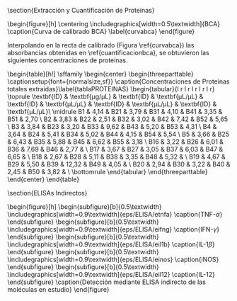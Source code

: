 \section{Extracción y Cuantificación de Proteínas}

\begin{figure}[h]
\centering
	\includegraphics[width=0.5\textwidth]{BCA}
	\caption{Curva de calibrado BCA}
	\label{curvabca}
\end{figure}

Interpolando en la recta de calibrado (Figura \ref{curvabca}) las absorbancias obtenidas en \ref{cuantificacionbca}, se obtuvieron las siguientes concentraciones de proteínas.

\begin{table}[h!]
\sffamily
\begin{center}
    \begin{threeparttable}
    \captionsetup{font={normalsize,sf}}
      \caption{Concentraciones de Proteínas totales extraidas}\label{tablaPROTEINAS}
      \begin{tabular}{l r l r l r l r l r}
	\toprule
	\textbf{ID} & \textbf{µg/µL} & \textbf{ID} & \textbf{µL/µL} & \textbf{ID} & \textbf{µL/µL} & \textbf{ID} & \textbf{µL/µL} & \textbf{ID} & \textbf{µL/µL}\\
	\midrule
	B1 & 4,14 & B21 & 3,79 & B31 & 4,10 & B41 & 3,35 & B51 & 2,70 \\
	B2 & 3,83 & B22 & 2,51 & B32 & 3,02 & B42 & 7,42 & B52 & 5,65 \\
	B3 & 3,84 & B23 & 3,20 & B33 & 9,62 & B43 & 5,20 & B53 & 4,31 \\
	B4 & 3,64 & B24 & 5,41 & B34 & 5,02 & B44 & 4,15 & B54 & 5,54 \\
	B5 & 3,66 & B25 & 6,43 & B35 & 5,88 & B45 & 6,62 & B55 & 3,18 \\
	B16 & 3,22 & B26 & 6,01 & B36 & 7,69 & B46 & 2,77 & \\
	B17 & 3,67 & B27 & 3,05 & B37 & 6,03 & B47 & 6,65 & \\
	B18 & 2,67 & B28 & 5,11 & B38 & 3,35 & B48 & 5,32 & \\
	B19 & 4,67 & B29 & 5,50 & B39 & 12,32 & B49 & 4,05 & \\
	B20 & 2,94 & B30 & 3,22 & B40 & 2,45 & B50 & 3,82 & \\
\bottomrule
\end{tabular}
\end{threeparttable}
\end{center}
\end{table}

\section{ELISAs Indirectos}

\begin{figure}[h]
    \begin{subfigure}[b]{0.5\textwidth}
		\includegraphics[width=0.9\textwidth]{eps/ELISA/etnfa}
        \caption{TNF-$\alpha$}
		\end{subfigure}
    \begin{subfigure}[b]{0.5\textwidth}
        \includegraphics[width=0.9\textwidth]{eps/ELISA/eifng}
        \caption{IFN-$\gamma$}
    \end{subfigure}
    \begin{subfigure}[b]{0.5\textwidth}
        \includegraphics[width=0.9\textwidth]{eps/ELISA/eil1b}
    	\caption{IL-1$\beta$}
    \end{subfigure}
    \begin{subfigure}[b]{0.5\textwidth}
        \includegraphics[width=0.9\textwidth]{eps/ELISA/einos}
        \caption{iNOS}
    \end{subfigure}
    \begin{subfigure}[b]{0.5\textwidth}
        \includegraphics[width=0.9\textwidth]{eps/ELISA/eil12}
        \caption{IL-12}
    \end{subfigure}
    \caption{Detección mediante ELISA indirecto de las moléculas en estudio}
\end{figure}
